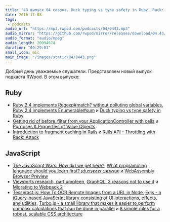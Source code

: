 ```yaml
---
title: "43 выпуск 04 сезона. Duck typing vs type safety in Ruby, Rack::Attack, Migrating to Webpack 2, Egjs, Turbo.js и прочее"
date: 2016-11-08
tags:
 - podcasts
audio_url: "https://mp3.rwpod.com/podcasts/04/0443.mp3"
audio_mirror: "https://github.com/rwpod/mirror/releases/download/04.43/0443.mp3"
audio_format: "audio/mpeg"
audio_length: 20994674
duration: "00:29:01"
small_icon: mic
main_image: "/images/static/04/0443.png"
---
```


Добрый день уважаемые слушатели. Представляем новый выпуск подкаста RWpod. В этом выпуске:

## Ruby

 - [Ruby 2.4 implements Regexp#match? without polluting global variables](http://blog.bigbinary.com/2016/11/04/ruby-2-4-implements-regexp-match-without-polluting-global-variables.html), [Ruby 2.4 implements Enumerable#sum](http://blog.bigbinary.com/2016/11/02/ruby-2-4-introduces-enumerable-sum.html) и [Duck typing vs type safety in Ruby](http://solnic.eu/2016/11/02/duck-typing-vs-type-safety-in-ruby.html)
 - [Getting rid of before_filter from your ApplicationController with cells](https://christoph.luppri.ch/articles/2016/11/06/getting-rid-of-before_filter-from-your-applicationcontroller-with-cells/) и [Purposes & Properties of Value Objects](https://blog.dnsimple.com/2016/11/purposes-and-properties-of-value-objects/)
 - [Introduction to fragment caching in Rails](https://blog.ragnarson.com/2016/11/02/introduction-to-fragment-caching-in-rails.html) и [Rails API - Throttling with Rack::Attack](https://www.driftingruby.com/episodes/rails-api-throttling-with-rack-attack)

## JavaScript

 - [The JavaScript Wars: How did we get here?](http://cssence.com/blog/2016-11-the-javascript-wars), [What programming language should you learn first? ʇdıɹɔsɐʌɐɾ :ɹǝʍsuɐ](https://medium.freecodecamp.com/what-programming-language-should-i-learn-first-ʇdıɹɔsɐʌɐɾ-ɹǝʍsuɐ-19a33b0a467d) и [WebAssembly Browser Preview](http://v8project.blogspot.ru/2016/10/webassembly-browser-preview.html)
 - [Viewports research, part umpteen](http://www.quirksmode.org/blog/archives/2016/11/viewports_resea.html), [GraphQL: 3 reasons not to use it](https://blog.hitchhq.com/graphql-3-reasons-not-to-use-it-7715f60cb934) и [Migrating to Webpack 2](http://javascriptplayground.com/blog/2016/10/moving-to-webpack-2/)
 - [Tesseract.js: How To OCR Remote Images from a URL in Node](https://www.twilio.com/blog/2016/11/a-simple-way-to-ocr-images-from-a-url-with-tesseract-js.html), [Egjs - a jQuery-based JavaScript library consisting of UI interactions, effects, and utilities](https://naver.github.io/egjs/), [Turbo.js - a small library that makes it easier to perform complex calculations that can be done in parallel](https://turbo.github.io/) и [8 simple rules for a robust, scalable CSS architecture](https://github.com/jareware/css-architecture)

<!--more-->
